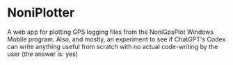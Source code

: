 # NoniPlotter

A web app for plotting GPS logging files from the NoniGpsPlot Windows Mobile program.
Also, and mostly, an experiment to see if ChatGPT's Codex can write anything useful from scratch with no actual code-writing by the user (the answer is: yes)